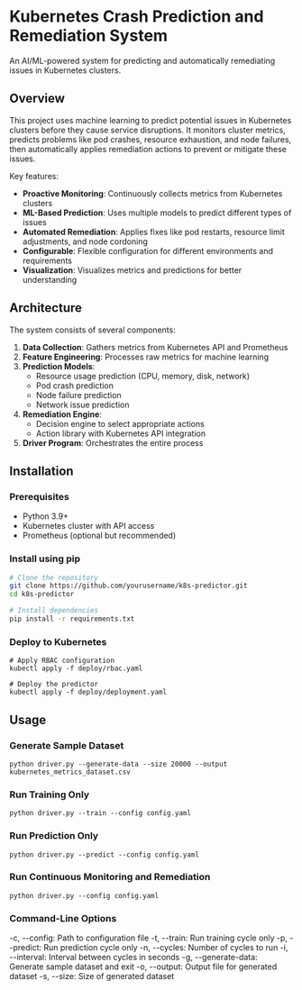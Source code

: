 # Kubernetes Crash Prediction and Remediation System

An AI/ML-powered system for predicting and automatically remediating issues in Kubernetes clusters.

## Overview

This project uses machine learning to predict potential issues in Kubernetes clusters before they cause service disruptions. It monitors cluster metrics, predicts problems like pod crashes, resource exhaustion, and node failures, then automatically applies remediation actions to prevent or mitigate these issues.

Key features:

- **Proactive Monitoring**: Continuously collects metrics from Kubernetes clusters
- **ML-Based Prediction**: Uses multiple models to predict different types of issues
- **Automated Remediation**: Applies fixes like pod restarts, resource limit adjustments, and node cordoning
- **Configurable**: Flexible configuration for different environments and requirements
- **Visualization**: Visualizes metrics and predictions for better understanding

## Architecture

The system consists of several components:

1. **Data Collection**: Gathers metrics from Kubernetes API and Prometheus
2. **Feature Engineering**: Processes raw metrics for machine learning
3. **Prediction Models**:
   - Resource usage prediction (CPU, memory, disk, network)
   - Pod crash prediction
   - Node failure prediction
   - Network issue prediction
4. **Remediation Engine**:
   - Decision engine to select appropriate actions
   - Action library with Kubernetes API integration
5. **Driver Program**: Orchestrates the entire process

## Installation

### Prerequisites

- Python 3.9+
- Kubernetes cluster with API access
- Prometheus (optional but recommended)

### Install using pip

```bash
# Clone the repository
git clone https://github.com/yourusername/k8s-predictor.git
cd k8s-predictor

# Install dependencies
pip install -r requirements.txt
```
### Deploy to Kubernetes
```
# Apply RBAC configuration
kubectl apply -f deploy/rbac.yaml

# Deploy the predictor
kubectl apply -f deploy/deployment.yaml
```
## Usage
### Generate Sample Dataset
```
python driver.py --generate-data --size 20000 --output kubernetes_metrics_dataset.csv
```
### Run Training Only
```
python driver.py --train --config config.yaml
```
### Run Prediction Only
```
python driver.py --predict --config config.yaml
```
### Run Continuous Monitoring and Remediation
```
python driver.py --config config.yaml
```
### Command-Line Options
-c, --config: Path to configuration file
-t, --train: Run training cycle only
-p, --predict: Run prediction cycle only
-n, --cycles: Number of cycles to run
-i, --interval: Interval between cycles in seconds
-g, --generate-data: Generate sample dataset and exit
-o, --output: Output file for generated dataset
-s, --size: Size of generated dataset
